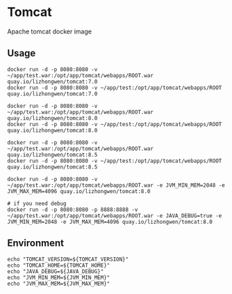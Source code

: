 # Tomcat  
  
Apache tomcat docker image  
  
## Usage  
  
  
`docker run -d -p 8080:8080 -v ~/app/test.war:/opt/app/tomcat/webapps/ROOT.war quay.io/lizhongwen/tomcat:7.0`  
`docker run -d -p 8080:8080 -v ~/app/test:/opt/app/tomcat/webapps/ROOT quay.io/lizhongwen/tomcat:7.0`  
  
`docker run -d -p 8080:8080 -v ~/app/test.war:/opt/app/tomcat/webapps/ROOT.war quay.io/lizhongwen/tomcat:8.0`  
`docker run -d -p 8080:8080 -v ~/app/test:/opt/app/tomcat/webapps/ROOT quay.io/lizhongwen/tomcat:8.0`  
  
`docker run -d -p 8080:8080 -v ~/app/test.war:/opt/app/tomcat/webapps/ROOT.war quay.io/lizhongwen/tomcat:8.5`  
`docker run -d -p 8080:8080 -v ~/app/test:/opt/app/tomcat/webapps/ROOT quay.io/lizhongwen/tomcat:8.5`  
  
`docker run -d -p 8080:8080 -v ~/app/test.war:/opt/app/tomcat/webapps/ROOT.war -e JVM_MIN_MEM=2048 -e JVM_MAX_MEM=4096 quay.io/lizhongwen/tomcat:8.0`  
  
`# if you need debug`  
`docker run -d -p 8080:8080 -p 8888:8888 -v ~/app/test.war:/opt/app/tomcat/webapps/ROOT.war -e JAVA_DEBUG=true -e JVM_MIN_MEM=2048 -e JVM_MAX_MEM=4096 quay.io/lizhongwen/tomcat:8.0`  
  
## Environment  
  
`echo "TOMCAT_VERSION=${TOMCAT_VERSION}"`  
`echo "TOMCAT_HOME=${TOMCAT_HOME}"`  
`echo "JAVA_DEBUG=${JAVA_DEBUG}"`  
`echo "JVM_MIN_MEM=${JVM_MIN_MEM}"`  
`echo "JVM_MAX_MEM=${JVM_MAX_MEM}"`  
  
